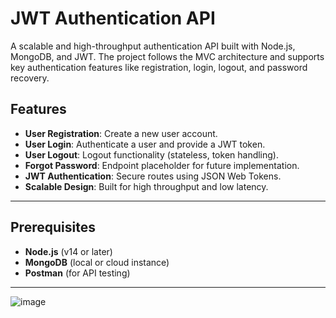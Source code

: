 # JWT Authentication API

A scalable and high-throughput authentication API built with Node.js, MongoDB, and JWT. The project follows the MVC architecture and supports key authentication features like registration, login, logout, and password recovery.

## Features

- **User Registration**: Create a new user account.
- **User Login**: Authenticate a user and provide a JWT token.
- **User Logout**: Logout functionality (stateless, token handling).
- **Forgot Password**: Endpoint placeholder for future implementation.
- **JWT Authentication**: Secure routes using JSON Web Tokens.
- **Scalable Design**: Built for high throughput and low latency.

---

## Prerequisites

- **Node.js** (v14 or later)
- **MongoDB** (local or cloud instance)
- **Postman** (for API testing)

---
![image](https://github.com/user-attachments/assets/b9805f2d-fa4d-4a38-8c59-5a4db354977f)
